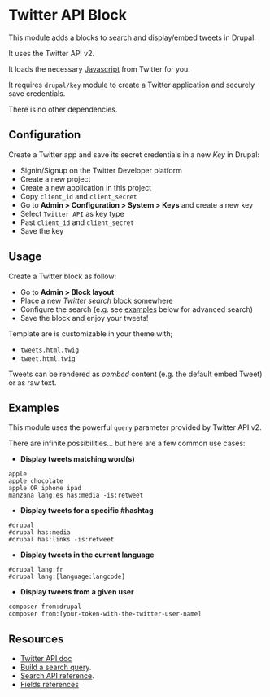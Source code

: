 # Twitter API Block

This module adds a blocks to search and display/embed tweets in Drupal.

It uses the Twitter API v2.

It loads the necessary [Javascript](https://platform.twitter.com/widgets.js)
from Twitter for you.

It requires `drupal/key` module to create a Twitter application and securely
save credentials.

There is no other dependencies.

## Configuration

Create a Twitter app and save its secret credentials in a new _Key_ in Drupal:
- Signin/Signup on the Twitter Developer platform
- Create a new project
- Create a new application in this project
- Copy `client_id` and `client_secret`
- Go to **Admin > Configuration > System > Keys** and create a new key
- Select `Twitter API` as key type
- Past `client_id` and `client_secret`
- Save the key

## Usage

Create a Twitter block as follow:
- Go to **Admin > Block layout**
- Place a new _Twitter search_ block somewhere
- Configure the search (e.g. see [examples](#Examples) below for advanced search)
- Save the block and enjoy your tweets!

Template are is customizable in your theme with;

- `tweets.html.twig`
- `tweet.html.twig`

Tweets can be rendered as _oembed_ content (e.g. the default embed Tweet) or as
raw text.

## Examples

This module uses the powerful `query` parameter provided by Twitter API v2.

There are infinite possibilities... but here are a few common use cases:

- **Display tweets matching word(s)**
```
apple
apple chocolate
apple OR iphone ipad
manzana lang:es has:media -is:retweet
```

- **Display tweets for a specific #hashtag**
```
#drupal
#drupal has:media
#drupal has:links -is:retweet
```

- **Display tweets in the current language**
```
#drupal lang:fr
#drupal lang:[language:langcode]
```

- **Display tweets from a given user**
```
composer from:drupal
composer from:[your-token-with-the-twitter-user-name]
```

## Resources

- [Twitter API doc](https://developer.twitter.com/en/docs/twitter-api)
- [Build a search query](https://developer.twitter.com/en/docs/twitter-api/tweets/search/integrate/build-a-query).
- [Search API reference](https://developer.twitter.com/en/docs/twitter-api/tweets/search/api-reference/get-tweets-search-recent).
- [Fields references](https://developer.twitter.com/en/docs/twitter-api/fields)

